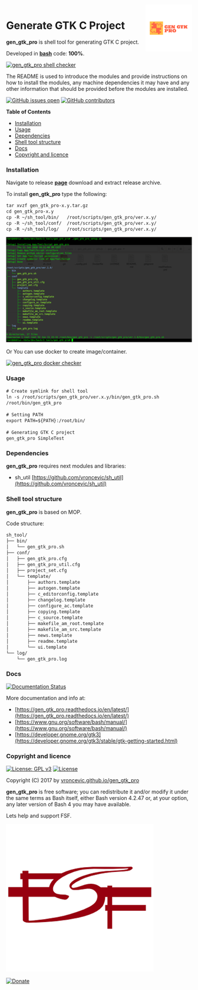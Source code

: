 <img align="right" src="https://raw.githubusercontent.com/vroncevic/gen_gtk_pro/dev/docs/gen_gtk_pro_logo.png" width="25%">

# Generate GTK C Project

**gen_gtk_pro** is shell tool for generating GTK C project.

Developed in **[bash](https://en.wikipedia.org/wiki/Bash_(Unix_shell))** code: **100%**.

[![gen_gtk_pro shell checker](https://github.com/vroncevic/gen_gtk_pro/workflows/gen_gtk_pro%20shell%20checker/badge.svg)](https://github.com/vroncevic/gen_gtk_pro/actions?query=workflow%3A%22gen_gtk_pro+shell+checker%22)

The README is used to introduce the modules and provide instructions on
how to install the modules, any machine dependencies it may have and any
other information that should be provided before the modules are installed.

[![GitHub issues open](https://img.shields.io/github/issues/vroncevic/gen_gtk_pro.svg)](https://github.com/vroncevic/gen_gtk_pro/issues) [![GitHub contributors](https://img.shields.io/github/contributors/vroncevic/gen_gtk_pro.svg)](https://github.com/vroncevic/gen_gtk_pro/graphs/contributors)

<!-- START doctoc generated TOC please keep comment here to allow auto update -->
<!-- DON'T EDIT THIS SECTION, INSTEAD RE-RUN doctoc TO UPDATE -->
**Table of Contents**

- [Installation](#installation)
- [Usage](#usage)
- [Dependencies](#dependencies)
- [Shell tool structure](#shell-tool-structure)
- [Docs](#docs)
- [Copyright and licence](#copyright-and-licence)

<!-- END doctoc generated TOC please keep comment here to allow auto update -->

### Installation

Navigate to release **[page](https://github.com/vroncevic/gen_gtk_pro/releases)** download and extract release archive.

To install **gen_gtk_pro** type the following:

```
tar xvzf gen_gtk_pro-x.y.tar.gz
cd gen_gtk_pro-x.y
cp -R ~/sh_tool/bin/   /root/scripts/gen_gtk_pro/ver.x.y/
cp -R ~/sh_tool/conf/  /root/scripts/gen_gtk_pro/ver.x.y/
cp -R ~/sh_tool/log/   /root/scripts/gen_gtk_pro/ver.x.y/
```

![alt tag](https://raw.githubusercontent.com/vroncevic/gen_gtk_pro/dev/docs/setup_tree.png)

Or You can use docker to create image/container.

[![gen_gtk_pro docker checker](https://github.com/vroncevic/gen_gtk_pro/workflows/gen_gtk_pro%20docker%20checker/badge.svg)](https://github.com/vroncevic/gen_gtk_pro/actions?query=workflow%3A%22gen_gtk_pro+docker+checker%22)

### Usage

```
# Create symlink for shell tool
ln -s /root/scripts/gen_gtk_pro/ver.x.y/bin/gen_gtk_pro.sh /root/bin/gen_gtk_pro

# Setting PATH
export PATH=${PATH}:/root/bin/

# Generating GTK C project
gen_gtk_pro SimpleTest
```

### Dependencies

**gen_gtk_pro** requires next modules and libraries:
* sh_util [https://github.com/vroncevic/sh_util](https://github.com/vroncevic/sh_util)

### Shell tool structure

**gen_gtk_pro** is based on MOP.

Code structure:
```
sh_tool/
├── bin/
│   └── gen_gtk_pro.sh
├── conf/
│   ├── gen_gtk_pro.cfg
│   ├── gen_gtk_pro_util.cfg
│   ├── project_set.cfg
│   └── template/
│       ├── authors.template
│       ├── autogen.template
│       ├── c_editorconfig.template
│       ├── changelog.template
│       ├── configure_ac.template
│       ├── copying.template
│       ├── c_source.template
│       ├── makefile_am_root.template
│       ├── makefile_am_src.template
│       ├── news.template
│       ├── readme.template
│       └── ui.template
└── log/
    └── gen_gtk_pro.log
```

### Docs

[![Documentation Status](https://readthedocs.org/projects/gen_gtk_pro/badge/?version=latest)](https://gen_gtk_pro.readthedocs.io/projects/gen_gtk_pro/en/latest/?badge=latest)

More documentation and info at:
* [https://gen_gtk_pro.readthedocs.io/en/latest/](https://gen_gtk_pro.readthedocs.io/en/latest/)
* [https://www.gnu.org/software/bash/manual/](https://www.gnu.org/software/bash/manual/)
* [https://developer.gnome.org/gtk3](https://developer.gnome.org/gtk3/stable/gtk-getting-started.html)

### Copyright and licence

[![License: GPL v3](https://img.shields.io/badge/License-GPLv3-blue.svg)](https://www.gnu.org/licenses/gpl-3.0) [![License](https://img.shields.io/badge/License-Apache%202.0-blue.svg)](https://opensource.org/licenses/Apache-2.0)

Copyright (C) 2017 by [vroncevic.github.io/gen_gtk_pro](https://vroncevic.github.io/gen_gtk_pro)

**gen_gtk_pro** is free software; you can redistribute it and/or modify
it under the same terms as Bash itself, either Bash version 4.2.47 or,
at your option, any later version of Bash 4 you may have available.

Lets help and support FSF.

[![Free Software Foundation](https://raw.githubusercontent.com/vroncevic/gen_gtk_pro/dev/docs/fsf-logo_1.png)](https://my.fsf.org/)

[![Donate](https://www.paypalobjects.com/en_US/i/btn/btn_donateCC_LG.gif)](https://my.fsf.org/donate/)

